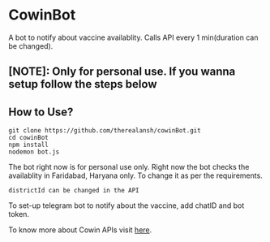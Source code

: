 # CowinBot
A bot to notify about vaccine availablity. Calls API every 1 min(duration can be changed). 

## [NOTE]: Only for personal use. If you wanna setup follow the steps below

## How to Use?
```
git clone https://github.com/therealansh/cowinBot.git
cd cowinBot
npm install 
nodemon bot.js
```

The bot right now is for personal use only.
Right now the bot checks the availablity in Faridabad, Haryana only. To change it as per the requirements. 
``` 
districtId can be changed in the API
```

To set-up telegram bot to notify about the vaccine, add chatID and bot token.

To know more about Cowin APIs visit [here](https://apisetu.gov.in/).


